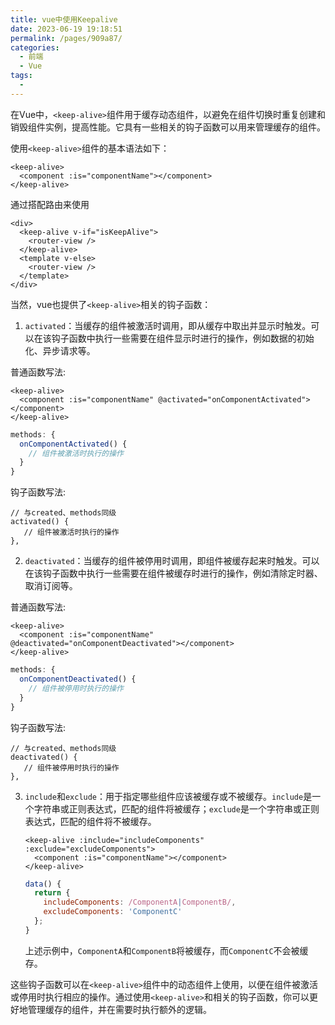 ```yaml
---
title: vue中使用Keepalive
date: 2023-06-19 19:18:51
permalink: /pages/909a87/
categories:
  - 前端
  - Vue
tags:
  - 
---
```

在Vue中，`<keep-alive>`组件用于缓存动态组件，以避免在组件切换时重复创建和销毁组件实例，提高性能。它具有一些相关的钩子函数可以用来管理缓存的组件。

使用`<keep-alive>`组件的基本语法如下：
```vue
<keep-alive>
  <component :is="componentName"></component>
</keep-alive>
```
通过搭配路由来使用
```
<div>
  <keep-alive v-if="isKeepAlive">
    <router-view />
  </keep-alive>
  <template v-else>
    <router-view />
  </template>
</div>
```

当然，vue也提供了`<keep-alive>`相关的钩子函数：

1. `activated`：当缓存的组件被激活时调用，即从缓存中取出并显示时触发。可以在该钩子函数中执行一些需要在组件显示时进行的操作，例如数据的初始化、异步请求等。

  普通函数写法:
   ```vue
   <keep-alive>
     <component :is="componentName" @activated="onComponentActivated"></component>
   </keep-alive>
   ```

   ```javascript
   methods: {
     onComponentActivated() {
       // 组件被激活时执行的操作
     }
   }
   ```
   
   钩子函数写法:
   ```vue
   // 与created、methods同级
   activated() {
      // 组件被激活时执行的操作
   },
   ```

2. `deactivated`：当缓存的组件被停用时调用，即组件被缓存起来时触发。可以在该钩子函数中执行一些需要在组件被缓存时进行的操作，例如清除定时器、取消订阅等。

  普通函数写法:
   ```vue
   <keep-alive>
     <component :is="componentName" @deactivated="onComponentDeactivated"></component>
   </keep-alive>
   ```

   ```javascript
   methods: {
     onComponentDeactivated() {
       // 组件被停用时执行的操作
     }
   }
   ```
   
   钩子函数写法:
   ```vue
   // 与created、methods同级
   deactivated() {
      // 组件被停用时执行的操作
   },
   ```

3. `include`和`exclude`：用于指定哪些组件应该被缓存或不被缓存。`include`是一个字符串或正则表达式，匹配的组件将被缓存；`exclude`是一个字符串或正则表达式，匹配的组件将不被缓存。

   ```vue
   <keep-alive :include="includeComponents" :exclude="excludeComponents">
     <component :is="componentName"></component>
   </keep-alive>
   ```

   ```javascript
   data() {
     return {
       includeComponents: /ComponentA|ComponentB/,
       excludeComponents: 'ComponentC'
     };
   }
   ```

   上述示例中，`ComponentA`和`ComponentB`将被缓存，而`ComponentC`不会被缓存。

这些钩子函数可以在`<keep-alive>`组件中的动态组件上使用，以便在组件被激活或停用时执行相应的操作。通过使用`<keep-alive>`和相关的钩子函数，你可以更好地管理缓存的组件，并在需要时执行额外的逻辑。